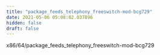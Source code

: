 ```yaml
---
title: "package_feeds_telephony_freeswitch-mod-bcg729"
date: 2021-05-06 05:08:02.037896
hidden: false
draft: false
---
```


x86/64/package_feeds_telephony_freeswitch-mod-bcg729

